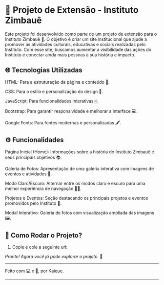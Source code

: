 # 🚀 Projeto de Extensão - Instituto Zimbauê

Este projeto foi desenvolvido como parte de um projeto de extensão para o Instituto Zimbauê 🎉.
O objetivo é criar um site institucional que ajude a promover as atividades culturais, educativas e sociais realizadas pelo Instituto. Com esse site, buscamos aumentar a visibilidade das ações do Instituto e conectar ainda mais pessoas à sua história e impacto.


## 🌐 Tecnologias Utilizadas


HTML: Para a estruturação da página e conteúdo 📝.

CSS: Para o estilo e personalização do design 🎨.

JavaScript: Para funcionalidades interativas 🖱.

Bootstrap: Para garantir responsividade e melhorar a interface 💻.

Google Fonts: Para fontes modernas e personalizadas 🖋.


## ⚙ Funcionalidades


Página Inicial (Home): Informações sobre a história do Instituto Zimbauê e seus principais objetivos 📚.

Galeria de Fotos: Apresentação de uma galeria interativa com imagens de eventos e atividades 📸.

Modo Claro/Escuro: Alternar entre os modos claro e escuro para uma melhor experiência de navegação 🌙🌞.

Projetos e Eventos: Seção destacando os principais projetos e eventos promovidos pelo Instituto 📅.

Modal Interativo: Galeria de fotos com visualização ampliada das imagens 🖼.


## 🏁 Como Rodar o Projeto?

1. Copie e cole a seguinte url: 

*Pronto! Agora você já pode explorar o projeto.* 🎉

---

Feito com 💻 e 🧠, por Kaique.

---
